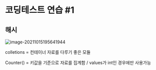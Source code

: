 # 코딩테스트 연습 #1

## 해시

![image-20211015195641944](C:\Users\lgt30\AppData\Roaming\Typora\typora-user-images\image-20211015195641944.png)



colletions  = 컨테이너 자료를 다루기 좋은 모듈 

Counter() = 키값을 기준으로 자료를 집계함 / values가 int인 경우에만 사용가능

